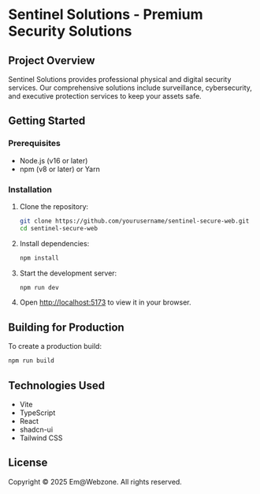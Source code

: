 # Sentinel Solutions - Premium Security Solutions

## Project Overview

Sentinel Solutions provides professional physical and digital security services. Our comprehensive solutions include surveillance, cybersecurity, and executive protection services to keep your assets safe.

## Getting Started

### Prerequisites

- Node.js (v16 or later)
- npm (v8 or later) or Yarn

### Installation

1. Clone the repository:
   ```sh
   git clone https://github.com/yourusername/sentinel-secure-web.git
   cd sentinel-secure-web
   ```

2. Install dependencies:
   ```sh
   npm install
   ```

3. Start the development server:
   ```sh
   npm run dev
   ```

4. Open [http://localhost:5173](http://localhost:5173) to view it in your browser.

## Building for Production

To create a production build:

```sh
npm run build
```

## Technologies Used

- Vite
- TypeScript
- React
- shadcn-ui
- Tailwind CSS


## License

Copyright © 2025 Em@Webzone. All rights reserved.
